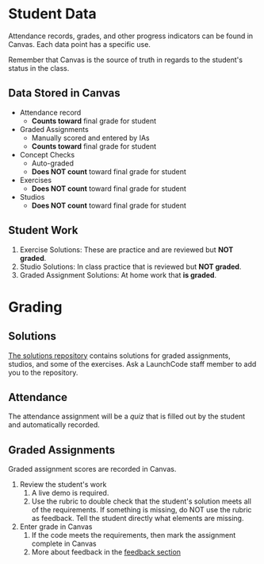 # Student Data

Attendance records, grades, and other progress indicators can be found in Canvas. Each data point has a specific use.

Remember that Canvas is the source of truth in regards to the student's status in the class.

## Data Stored in Canvas

* Attendance record
  * **Counts toward** final grade for student
* Graded Assignments
  * Manually scored and entered by IAs
  * **Counts toward** final grade for student
* Concept Checks
  * Auto-graded
  * **Does NOT count** toward final grade for student
* Exercises
  * **Does NOT count** toward final grade for student
* Studios
  * **Does NOT count** toward final grade for student

## Student Work

1. Exercise Solutions: These are practice and are reviewed but **NOT graded**.
1. Studio Solutions: In class practice that is reviewed but **NOT graded**.
1. Graded Assignment Solutions: At home work that **is graded**.

# Grading

## Solutions

[The solutions repository](https://github.com/LaunchCodeEducation/data-analysis-projects-solutions) contains solutions for graded assignments,
studios, and some of the exercises. Ask a LaunchCode staff member to add you to the repository.

## Attendance

The attendance assignment will be a *quiz* that is filled out by the student and automatically recorded.

## Graded Assignments

Graded assignment scores are recorded in Canvas.

1. Review the student's work
   1. A live demo is required.
   1. Use the rubric to double check that the student's solution meets all of the requirements. If something is missing, do NOT use the rubric as feedback. Tell the student directly what elements are missing.
1. Enter grade in Canvas
   1. If the code meets the requirements, then mark the assignment complete in Canvas
   1. More about feedback in the [feedback section](https://github.com/LaunchCodeEducation/data-analysis-curriculum/wiki/Grading-and-Student-Progress#feedback)
